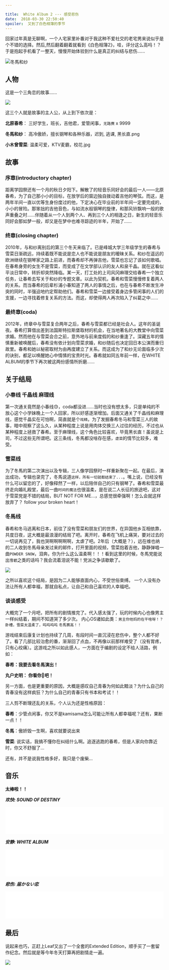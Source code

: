 ```yaml
---

title:  White Album 2 --- 感受悲伤
date:  2018-03-30 22:50:40
spoiler:  又到了白色相簿的季节
---
```


回家过年真是无聊啊，一个人宅家里补番对于我这种不爱社交的老宅男来说似乎是个不错的选择。然后,然后翻着翻着就看到《白色相簿2》，哇，评分这么高吗！？于是抱起手机看了一整天，慢慢开始体验到什么是真正的纠结与悲伤......

<!--more-->

![冬馬和纱](./kazusa.jpg)

## 人物

这是一个三角恋的故事......

![](./White-Album-2.jpg)

这三个人就是故事的主人公，从上到下依次是：

**北原春希**： 三好学生，班长，吉他君，爱管闲事，`无路赛` x 9999

**冬馬和纱**： 高冷傲娇，擅长钢琴和各种乐器，迟到, 逃课, 黑长直.png

**小木曾雪菜**: 温柔可爱，KTV麦霸，校花.jpg

## 故事

### 序章(introductory chapter)

距离学园祭还有一个月的秋日夕阳下。解散了的轻音乐同好会的最后一人——北原春希，为了自己那小小的目标，在放学后的窗边独自拨动着吉他的琴弦。而这，是两年半间一直以优等生身份度过的他，下定决心在毕业前的半年间一定要完成的，小小的冒险。那笨拙的吉他音色，与如流水般钢琴的旋律，和那风铃飘响一般的歌声重叠之时……伴随着从一个人到两个人、再到三个人的相逢之日，新生的轻音乐同好会那如梦一般，却又是在梦中也难寻踪迹的半年，开始了……

### 终章(closing chapter)

2010年，与和纱离别后的第三个冬天来临了。已是峰城大学三年级学生的春希与雪菜日渐疏远，持续着既不能说是恋人也不能说是朋友的暧昧关系。和纱在遥远的欧洲继续在钢琴家之路上前进，而春希却不再弹吉他，雪菜也忘记了该如何歌唱。在春希身旁的女生不是雪菜，而变成了在文学部认识的友人和泉千晶。就在这看似平淡日常中，转折却突然降临。某一天，打工处的上司风冈麻理交给春希一个独立任务，让春希去写关于和纱的专题文章。以此为契机，春希和雪菜慢慢修复着两人的关系。而当春希的后辈杉浦小春知道了两人的事情之后，也在与春希不断发生冲突的同时，半强迫地约定帮助他们。春希和雪菜一边接受着身边多管闲事的人们的支援，一边寻找着修复关系的方法。而这，却使得两人再次陷入了纠葛之中……

### 最终章(coda)

2012年，终章中与雪菜复合两年之后，春希与雪菜都已经是社会人。这年的圣诞夜。春希打算借出差到法国斯特拉斯堡取材的机会，在当地著名的大教堂中向雪菜求婚。然而他在与雪菜会合之前，意外地与前来度假的和纱重逢了。深藏五年的情愫重新被唤醒后，春希没有依计划向雪菜求婚，和纱随后也决定回日本公演而重归故里。春希和她以秘密取材为由再度建立了关系。而这成为了和纱无论面临多少次的诀别，都足以唤醒她心中情愫的宝贵时光。春希就如同五年前一样，在WHITE ALBUM的季节下再次被这两份感情所折磨……

## 关于结局

### 小春线 千晶线 麻理线

第一次通关竟然是小春线😓，coda都没进......当时也没有想太多，只是单纯的不放心这个小学妹晚上一个人回家，所以好感逐渐增加。后面又通关了千晶线和麻理线，感觉千晶实在可怕啊，简直就是个`戏精`，为了发掘春希冬马和雪菜三人的故事，暗中观察了这么久，从某种程度上说是用肉体交换三人过往的经历，不过也从某种程度上拯救了春希。至于麻理线，这个角色比较喜欢，毕竟黑长直！虽说是上司，不过这些无所谓吧。这三条线，冬馬都没啥存在感，`虐菜`的情节比较多，难受。

### 雪菜线

为了冬馬的第二次演出以及专辑，三人像学园祭时一样重新聚在一起。在最后，演出成功，专辑也录完了，冬馬说道`这样，所有一切就都结束了...`。嘴上说，已经没有什么可以留恋的了，好像释然了一样，以后陪伴自己的只有钢琴了。春希和雪菜最终走向婚礼殿堂，最后一曲`时间的魔法`也很温柔，是在说二人长征的旅途吧，这对于雪菜党是不错的结局，BUT NOT FOR ME...，总感觉很牵强啊！怎么会就这样放弃了？ follow your broken heart！

### 冬馬线

春希和冬马逃离和日本，前往了没有雪菜和朋友们的世界，在异国他乡互相依靠，共度日夜，这大概是最浪漫的结局了吧。离开时，春希在飞机上痛哭，要对过去的一切说再见了，我也哭啊啊啊啊啊，太虐了吧。2年后（大概是？），远在维也纳的二人收到冬馬母亲发过来的邮件，打开里面的视频，雪菜抱着吉他，静静弹唱一曲`POWDER SNOW`，泪奔。你为什么这么温柔啊！！！看到这里的时候，冬馬党能说出`雪碧`之类的话吗？我会流着泪说不能！党派之争该歇歇了。

![](./touma_te.jpg)

之所以喜欢这个结局，是因为二人能够直面内心，不受世俗束缚。
一个人没有办法让所有人都幸福，那就自私点，让自己和自己喜欢的人幸福吧。

### 谈谈感受

大概完了一个月吧，把所有的剧情推完了。代入感太强了，玩的时候内心也像男主一样纠结着，期间不知道哭了多少次。
内心OS诸如此类：`男主你他妈的在干啥呀！？` `卧槽，雪菜太温柔了，呜呜呜呜` `冬馬赛高！！`

游戏结束后康复计划也持续了几周，有段时间一直沉浸在悲伤中，整个人都不好了。看了几部比较治愈的番，渐渐回了点血，不再像以前那样难受了（没有胃疼，只有心绞痛）。这游戏之所以如此感人，一方面在于编剧的设定不给人活路，例如：

**春希：我要去看冬馬演出！**

**丸户史明： 你看你🐴吧！**


另一方面，也是更重要的原因，大概是感叹自己青春为何如此黯淡？为什么自己的青春没有这样疯狂？为什么自己的青春只有书本和考试！！

三人剪不断理还乱的关系，个人认为还是性格原因：


**春希**：少管点闲事，你又不是kamisama怎么可能让所有人都幸福呢？还有，果断一点！！

**冬馬**：傲娇毁一生啊，喜欢就要说出来

**雪菜**: 说实话，我搞不懂你在纠结什么啊。追逐逃跑的春希，但是人家向你靠近时，你又不舒服了...

还有，并不是说我性格多好，我只是个废柴...

## 音乐

**太棒啦！！**

***欢快: SOUND OF DESTINY***

<iframe frameborder="no" border="0" marginwidth="0" marginheight="0" width=100% height=86 src="//music.163.com/outchain/player?type=2&id=32303029&auto=0&height=66"></iframe>

***安静: WHITE ALBUM***

<iframe frameborder="no" border="0" marginwidth="0" marginheight="0" width=100% height=86 src="//music.163.com/outchain/player?type=2&id=32303030&auto=0&height=66"></iframe>


***悲伤: 届かない恋***

<iframe frameborder="no" border="0" marginwidth="0" marginheight="0" width=100% height=86 src="//music.163.com/outchain/player?type=2&id=27594382&auto=0&height=66"></iframe>

## 最后

说起来也巧，正赶上Leaf又出了一个全套的Extended Edition，顺手买了一套留作纪念。然后就是等今年冬天打算再把剧情走一遍。

![](./wa2-extended.jpg)
